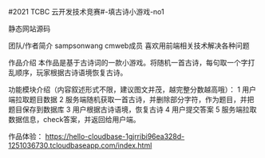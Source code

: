 #2021 TCBC 云开发技术竞赛#-填古诗小游戏-no1

静态网站源码

团队/作者简介
sampsonwang cmweb成员 喜欢用前端相关技术解决各种问题

作品介绍
本作品是基于古诗词的一款小游戏。将随机一首古诗，每句取一个字打乱顺序，玩家根据古诗语境恢复古诗。


功能模块介绍（内容叙述形式不限，建议图文并茂，越完整分数越高哦）：
1 用户端拉取题目数据
2 服务端随机获取一首古诗，并删除部分字符，作为题目，并把题目保存到数据库
3 用户根据古诗语境，恢复古诗
4 用户提交答案
5 服务端拉取数据信息，check答案，并返回给用户端。

作品体验：
https://hello-cloudbase-1gjrribi96ea328d-1251036730.tcloudbaseapp.com/index.html

